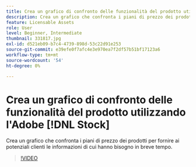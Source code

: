 ```yaml
---
title: Crea un grafico di confronto delle funzionalità del prodotto utilizzando l'Adobe  [!DNL Stock]
description: Crea un grafico che confronta i piani di prezzo dei prodotti per fornire ai potenziali clienti le informazioni di cui hanno bisogno in breve
feature: Licensable Assets
role: User
level: Beginner, Intermediate
thumbnail: 331817.jpg
exl-id: d521eb09-b7c4-4739-898d-53c22d91e253
source-git-commit: e39efe0f7afc4e3e970ea7f2df57b51bf17123a6
workflow-type: tm+mt
source-wordcount: '54'
ht-degree: 0%

---
```


# Crea un grafico di confronto delle funzionalità del prodotto utilizzando l&#39;Adobe [!DNL Stock]

Crea un grafico che confronta i piani di prezzo dei prodotti per fornire ai potenziali clienti le informazioni di cui hanno bisogno in breve tempo.

>[!VIDEO](https://video.tv.adobe.com/v/331817?hidetitle=true)

